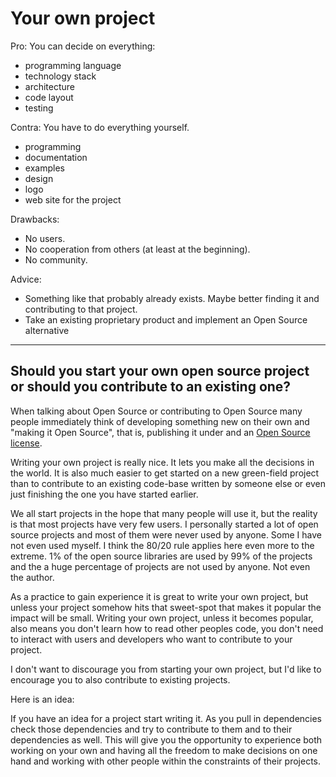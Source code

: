 # Your own project


Pro: You can decide on everything:

* programming language
* technology stack
* architecture
* code layout
* testing

Contra: You have to do everything yourself.

* programming
* documentation
* examples
* design
* logo
* web site for the project

Drawbacks:

* No users.
* No cooperation from others (at least at the beginning).
* No community.

Advice:

* Something like that probably already exists. Maybe better finding it and contributing to that project.
* Take an existing proprietary product and implement an Open Source alternative

----

## Should you start your own open source project or should you contribute to an existing one?


When talking about Open Source or contributing to Open Source many people immediately think of developing something new on their own and "making it Open Source",
that is, publishing it under and an [Open Source license](https://opensource.org/licenses).

Writing your own project is really nice. It lets you make all the decisions in the world. It is also much easier to get started on a new green-field project than
to contribute to an existing code-base written by someone else or even just finishing the one you have started earlier.

We all start projects in the hope that many people will use it, but the reality is that most projects have very few users.
I personally started a lot of open source projects and most of them were never used by anyone. Some I have not even used myself.
I think the 80/20 rule applies here even more to the extreme. 1% of the open source libraries are used by 99% of the projects and the a huge percentage of projects are not used
by anyone. Not even the author.

As a practice to gain experience it is great to write your own project, but unless your project somehow hits that sweet-spot that makes it popular the impact will be small.
Writing your own project, unless it becomes popular, also means you don't learn how to read other peoples code, you don't need to interact with users and developers who want to
contribute to your project.


I don't want to discourage you from starting your own project, but I'd like to encourage you to also contribute to existing projects.

Here is an idea:

If you have an idea for a project start writing it. As you pull in dependencies check those dependencies and try to contribute to them and to their dependencies as well.
This will give you the opportunity to experience both working on your own and having all the freedom to make decisions on one hand and working with other people within the constraints of their projects.



